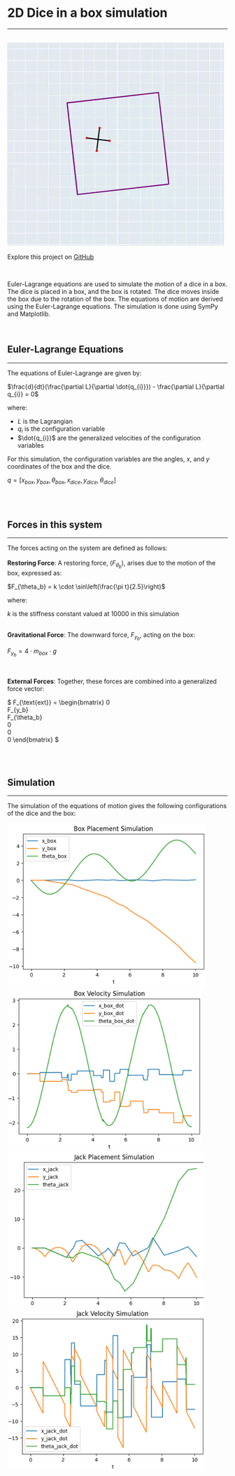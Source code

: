 # 2D Dice in a box simulation
---
</br>
<img src="https://raw.githubusercontent.com/KhachDavid/static/refs/heads/main/dice_animation.gif">
</img>
<p style="
    font-size: 0.8em;
    font-style: italic;
    color: #777;
">

Explore this project on [GitHub](https://github.com/KhachDavid/die-2d-simulation)
</p>
</br>


Euler-Lagrange equations are used to simulate the motion of a dice in a box. The dice is placed in a box, and the box is rotated. The dice moves inside the box due to the rotation of the box. The equations of motion are derived using the Euler-Lagrange equations. The simulation is done using SymPy and Matplotlib.

</br>

## Euler-Lagrange Equations

---

The equations of Euler-Lagrange are given by:

$\frac{d}{dt}(\frac{\partial L}{\partial \dot{q_{i}}}) - \frac{\partial L}{\partial q_{i}} = 0$

where:
- $L$ is the Lagrangian
- $q_{i}$ is the configuration variable
- $\dot{q_{i}}$ are the generalized velocities of the configuration variables

For this simulation, the configuration variables are the angles, $x$, and $y$ coordinates of the box and the dice.

$q = [x_{box}, y_{box}, \theta_{box}, x_{dice}, y_{dice}, \theta_{dice}]$

</br>
</br>

## Forces in this system
---

The forces acting on the system are defined as follows:
</br>
</br>
**Restoring Force**: A restoring force, $( F_{\theta_b} )$, arises due to the motion of the box, expressed as:

$F_{\theta_b} = k \cdot \sin\left(\frac{\pi t}{2.5}\right)$

where:

$k$ is the stiffness constant valued at 10000 in this simulation
</br>
</br>

**Gravitational Force**: The downward force, $F_{y_b}$, acting on the box:

$F_{y_b} = 4 \cdot m_{box} \cdot g$

</br>

**External Forces**: Together, these forces are combined into a generalized force vector:

$
F_{\text{ext}} = \begin{bmatrix}
0 \
F_{y_b} \
F_{\theta_b} \
0 \
0 \
0
\end{bmatrix}
$

</br>
</br>

## Simulation
---

The simulation of the equations of motion gives the following configurations of the dice and the box:

<img src="https://raw.githubusercontent.com/KhachDavid/static/refs/heads/main/box_position.png">
</img>


<img src="https://raw.githubusercontent.com/KhachDavid/static/refs/heads/main/box_velocity.png">
</img>


<img src="https://raw.githubusercontent.com/KhachDavid/static/refs/heads/main/jack_position.png">
</img>


<img src="https://raw.githubusercontent.com/KhachDavid/static/refs/heads/main/jack_velocity.png">
</img>
